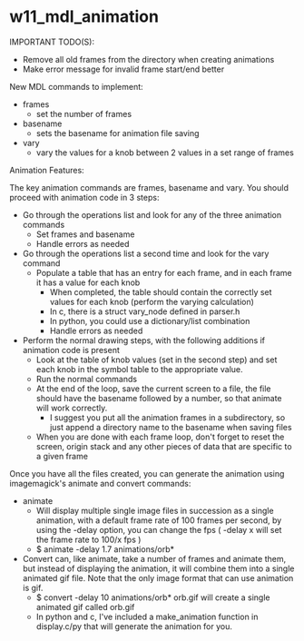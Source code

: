 # w11\_mdl\_animation

IMPORTANT TODO(S):
* Remove all old frames from the directory when creating animations
* Make error message for invalid frame start/end better

New MDL commands to implement:
* frames
  * set the number of frames
* basename
  * sets the basename for animation file saving
* vary
  * vary the values for a knob between 2 values in a set range of frames

Animation Features:

The key animation commands are frames, basename and vary. You should proceed with animation code in 3 steps:
* Go through the operations list and look for any of the three animation commands
  * Set frames and basename
  * Handle errors as needed
* Go through the operations list a second time and look for the vary command
  * Populate a table that has an entry for each frame, and in each frame it has a value for each knob
    * When completed, the table should contain the correctly set values for each knob (perform the varying calculation)
    * In c, there is a struct vary\_node defined in parser.h
    * In python, you could use a dictionary/list combination
    * Handle errors as needed
* Perform the normal drawing steps, with the following additions if animation code is present
  * Look at the table of knob values (set in the second step) and set each knob in the symbol table to the appropriate value.
  * Run the normal commands
  * At the end of the loop, save the current screen to a file, the file should have the basename followed by a number, so that animate will work correctly.
    * I suggest you put all the animation frames in a subdirectory, so just append a directory name to the basename when saving files
  * When you are done with each frame loop, don't forget to reset the screen, origin stack and any other pieces of data that are specific to a given frame

Once you have all the files created, you can generate the animation using imagemagick's animate and convert commands:
* animate
  * Will display multiple single image files in succession as a single animation, with a default frame rate of 100 frames per second, by using the -delay option, you can change the fps ( -delay x will set the frame rate to 100/x fps )
  * $ animate -delay 1.7 animations/orb\*
* Convert can, like animate, take a number of frames and animate them, but instead of displaying the animation, it will combine them into a single animated gif file. Note that the only image format that can use animation is gif.
  * $ convert -delay 10 animations/orb* orb.gif will create a single animated gif called orb.gif
  * In python and c, I've included a make\_animation function in display.c/py that will generate the animation for you.
